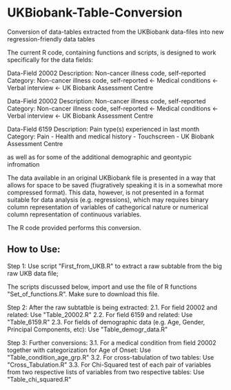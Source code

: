 # UKBiobank-Table-Conversion
Conversion of data-tables extracted from the UKBiobank data-files into new regression-friendly data tables  

The current R code, containing functions and scripts, is designed to work specifically for the data fields: 

Data-Field 20002 
Description:	Non-cancer illness code, self-reported
Category:	Non-cancer illness code, self-reported <- Medical conditions <- Verbal interview <- UK Biobank Assessment Centre

Data-Field 20002 
Description:	Non-cancer illness code, self-reported
Category:	Non-cancer illness code, self-reported <- Medical conditions <- Verbal interview <- UK Biobank Assessment Centre

Data-Field 6159
Description:	Pain type(s) experienced in last month
Category:	Pain - Health and medical history - Touchscreen - UK Biobank Assessment Centre

as well as for some of the additional demographic and geontypic infromation

The data available in an original UKBiobank file is presented in a way that allows for space to be saved (fiugratively speaking it is in a somewhat more compressed format). This data, however, is not presented in a format suitable for data analysis (e.g. regressions), which may requires binary column representation of variables of cathegorical nature or numerical column representation of continuous variables.
     
The R code provided performs this conversion.   

How to Use:
-----------------------------------------------------------------------------------------------
Step 1: Use script "First_from_UKB.R" to extract a raw subtable from the big raw UKB data file;

The scripts discussed below, import and use the file of R functions "Set\_of\_functions.R". Make sure to download this file.

Step 2: After the raw subtatble is being extracted:
   2.1. For field 20002 and related: Use "Table_20002.R"
   2.2. For field 6159 and related: Use "Table_6159.R"
   2.3. For fields of demographic data (e.g. Age, Gender, Principal Components, etc): Use "Table_demogr_data.R"

Step 3: Further conversions:
   3.1. For a medical condition from field 20002 together with categorization for Age of Onset: Use "Table_condition_age_grp.R"
   3.2. For cross-tabulation of two tables: Use "Cross\_Tabulation.R"
   3.3. For Chi-Squared test of each pair of variables from two respective lists of variables from two respective tables: Use "Table_chi_squared.R" 
